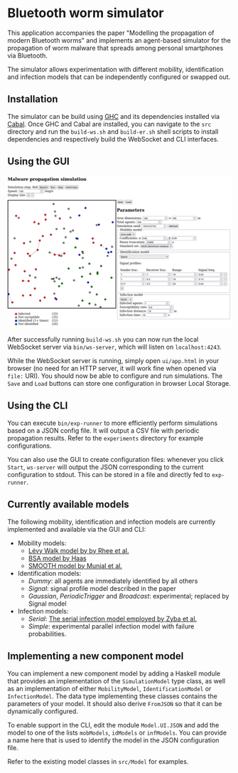 Bluetooth worm simulator
========================

This application accompanies the paper "Modelling the propagation of modern Bluetooth worms" and implements an 
agent-based simulator for the propagation of worm malware that spreads among personal smartphones via Bluetooth.

The simulator allows experimentation with different mobility, identification and infection models that can be 
independently configured or swapped out.

Installation
------------

The simulator can be build using [GHC](https://www.haskell.org/ghc/) and its dependencies installed via 
[Cabal](https://www.haskell.org/cabal/). Once GHC and Cabal are installed, you can navigate to the `src` directory
and run the `build-ws.sh` and `build-er.sh` shell scripts to install dependencies and respectively build the WebSocket
and CLI interfaces.

Using the GUI
-------------

![GUI screenshot](ui-screenshot.png)

After successfully running `build-ws.sh` you can now run the local WebSocket server via `bin/ws-server`, which will
listen on `localhost:4243`. 

While the WebSocket server is running, simply open `ui/app.html` in your browser (no need for an HTTP server, it will 
work fine when opened via `file:` URI). You should now be able to configure and run simulations. The `Save` and `Load`
buttons can store one configuration in browser Local Storage.


Using the CLI
-------------

You can execute `bin/exp-runner` to more efficiently perform simulations based on a JSON config file. It will 
output a CSV file with periodic propagation results. Refer to the `experiments` directory for example configurations. 

You can also use the GUI to create configuration files: whenever you click `Start`, `ws-server` will output the JSON
corresponding to the current configuration to stdout. This can be stored in a file and directly fed to `exp-runner`.


Currently available models
--------------------------

The following mobility, identification and infection models are currently implemented and available via the GUI and CLI:

- Mobility models:
    * [Lévy Walk model by by Rhee et al.](https://ieeexplore.ieee.org/document/5750071)
    * [BSA model by Haas](https://ieeexplore.ieee.org/abstract/document/627227)
    * [SMOOTH model by Munjal et al.](http://www.eurecom.fr/~spyropou/papers/Smooth-Infocom2011.pdf)
- Identification models:
    * _Dummy_:  all agents are immediately identified by all others
    * _Signal_: signal profile model described in the paper
    * _Gaussian_, _PeriodicTrigger_ and _Broadcast_: experimental; replaced by Signal model
- Infection models:
    * _Serial_: [The serial infection model employed by Zyba et al.](https://ieeexplore.ieee.org/abstract/document/5062067)
    * _Simple_: experimental parallel infection model with failure probabilities.

Implementing a new component model
----------------------------------

You can implement a new component model by adding a Haskell module that provides an implementation of the 
`SimulationModel` type class, as well as an implementation of either `MobilityModel`, `IdentificationModel` or 
`InfectionModel`. The data type implementing these classes contains the parameters of your model. It should also derive
`FromJSON` so that it can be dynamically configured.

To enable support in the CLI, edit the module `Model.UI.JSON` and add the model to one of the lists `mobModels`, 
`idModels` or `infModels`. You can provide a name here that is used to identify the model in the JSON configuration 
file.

Refer to the existing model classes in `src/Model` for examples.

